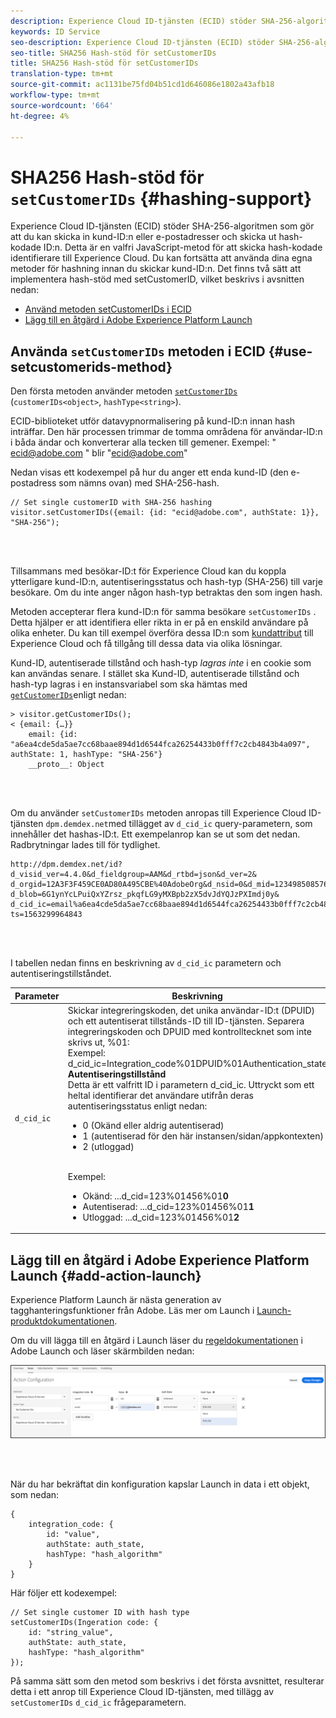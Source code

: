 ```yaml
---
description: Experience Cloud ID-tjänsten (ECID) stöder SHA-256-algoritmen som gör att du kan skicka in kund-ID:n eller e-postadresser och skicka ut hash-kodade ID:n. Detta är en valfri JavaScript-metod för att skicka hash-kodade identifierare till Experience Cloud. Du kan fortsätta att använda dina egna metoder för hashning innan du skickar kund-ID:n.
keywords: ID Service
seo-description: Experience Cloud ID-tjänsten (ECID) stöder SHA-256-algoritmen som gör att du kan skicka in kund-ID:n eller e-postadresser och skicka ut hash-kodade ID:n. Detta är en valfri JavaScript-metod för att skicka hash-kodade identifierare till Experience Cloud. Du kan fortsätta att använda dina egna metoder för hashning innan du skickar kund-ID:n.
seo-title: SHA256 Hash-stöd för setCustomerIDs
title: SHA256 Hash-stöd för setCustomerIDs
translation-type: tm+mt
source-git-commit: ac1131be75fd04b51cd1d646086e1802a43afb18
workflow-type: tm+mt
source-wordcount: '664'
ht-degree: 4%

---
```



# SHA256 Hash-stöd för `setCustomerIDs` {#hashing-support}

Experience Cloud ID-tjänsten (ECID) stöder SHA-256-algoritmen som gör att du kan skicka in kund-ID:n eller e-postadresser och skicka ut hash-kodade ID:n. Detta är en valfri JavaScript-metod för att skicka hash-kodade identifierare till Experience Cloud. Du kan fortsätta att använda dina egna metoder för hashning innan du skickar kund-ID:n.
Det finns två sätt att implementera hash-stöd med setCustomerID, vilket beskrivs i avsnitten nedan:

* [Använd metoden setCustomerIDs i ECID](/help/reference/hashing-support.md#use-setcustomerids-method)
* [Lägg till en åtgärd i Adobe Experience Platform Launch](/help/reference/hashing-support.md#add-action-launch)

## Använda `setCustomerIDs` metoden i ECID {#use-setcustomerids-method}

Den första metoden använder metoden [`setCustomerIDs`](/help/library/get-set/setcustomerids.md) (`customerIDs<object>`, `hashType<string>`).

ECID-biblioteket utför datavypnormalisering på kund-ID:n innan hash inträffar. Den här processen trimmar de tomma områdena för användar-ID:n i båda ändar och konverterar alla tecken till gemener. Exempel: &quot; ecid@adobe.com &quot; blir &quot;ecid@adobe.com&quot;

Nedan visas ett kodexempel på hur du anger ett enda kund-ID (den e-postadress som nämns ovan) med SHA-256-hash.

```
// Set single customerID with SHA-256 hashing
visitor.setCustomerIDs({email: {id: "ecid@adobe.com", authState: 1}}, "SHA-256");
```

<br> 

Tillsammans med besökar-ID:t för Experience Cloud kan du koppla ytterligare kund-ID:n, autentiseringsstatus och hash-typ (SHA-256) till varje besökare. Om du inte anger någon hash-typ betraktas den som ingen hash.

Metoden accepterar flera kund-ID:n för samma besökare `setCustomerIDs` . Detta hjälper er att identifiera eller rikta in er på en enskild användare på olika enheter. Du kan till exempel överföra dessa ID:n som [kundattribut](https://docs.adobe.com/content/help/sv-SE/core-services/interface/customer-attributes/attributes.html) till Experience Cloud och få tillgång till dessa data via olika lösningar.

Kund-ID, autentiserade tillstånd och hash-typ *lagras inte* i en cookie som kan användas senare. I stället ska Kund-ID, autentiserade tillstånd och hash-typ lagras i en instansvariabel som ska hämtas med [`getCustomerIDs`](/help/library/get-set/getcustomerids.md)enligt nedan:

```
> visitor.getCustomerIDs();
< {email: {…}}
    email: {id: "a6ea4cde5da5ae7cc68baae894d1d6544fca26254433b0fff7c2cb4843b4a097", authState: 1, hashType: "SHA-256"}
    __proto__: Object
```

<br> 

Om du använder `setCustomerIDs` metoden anropas till Experience Cloud ID-tjänsten `dpm.demdex.net`med tillägget av `d_cid_ic` query-parametern, som innehåller det hashas-ID:t. Ett exempelanrop kan se ut som det nedan. Radbrytningar lades till för tydlighet.

```
http://dpm.demdex.net/id?d_visid_ver=4.4.0&d_fieldgroup=AAM&d_rtbd=json&d_ver=2&
d_orgid=12A3F3F459CE0AD80A495CBE%40AdobeOrg&d_nsid=0&d_mid=12349850857640731290890207735189050123&
d_blob=6G1ynYcLPuiQxYZrsz_pkqfLG9yMXBpb2zX5dvJdYQJzPXImdj0y&
d_cid_ic=email%a6ea4cde5da5ae7cc68baae894d1d6544fca26254433b0fff7c2cb4843b4a097%011&
ts=1563299964843
```

<br> 

I tabellen nedan finns en beskrivning av `d_cid_ic` parametern och autentiseringstillståndet.

| Parameter | Beskrivning |
|------------|----------|
| `d_cid_ic` | Skickar integreringskoden, det unika användar-ID:t (DPUID) och ett autentiserat tillstånds-ID till ID-tjänsten. Separera integreringskoden och DPUID med kontrolltecknet som inte skrivs ut, %01</code>: <br> Exempel: d_cid_ic=Integration_code%01DPUID%01Authentication_state</code> <br> <b>Autentiseringstillstånd</b> <br> Detta är ett valfritt ID i parametern d_cid_ic. Uttryckt som ett heltal identifierar det användare utifrån deras autentiseringsstatus enligt nedan: <br> <ul><li>0 (Okänd eller aldrig autentiserad)</li><li>1 (autentiserad för den här instansen/sidan/appkontexten)</li><li>2 (utloggad)</li></ul> <br> Exempel: <br> <ul><li>Okänd: ...d_cid=123%01456%01<b>0</b></li><li>Autentiserad: ...d_cid=123%01456%01<b>1</b></li><li>Utloggad: ...d_cid=123%01456%01<b>2</b></li></ul> |

## Lägg till en åtgärd i Adobe Experience Platform Launch {#add-action-launch}

Experience Platform Launch är nästa generation av tagghanteringsfunktioner från Adobe. Läs mer om Launch i [Launch-produktdokumentationen](https://docs.adobe.com/content/help/en/launch/using/overview.html).

Om du vill lägga till en åtgärd i Launch läser du [regeldokumentationen](https://docs.adobe.com/help/en/launch/using/reference/manage-resources/rules.html) i Adobe Launch och läser skärmbilden nedan:

![](/help/reference/assets/hashing-support.png)

<br> 

När du har bekräftat din konfiguration kapslar Launch in data i ett objekt, som nedan:

```
{
    integration_code: {
        id: "value",
        authState: auth_state,
        hashType: "hash_algorithm"
    }
}
```

Här följer ett kodexempel:

```
// Set single customer ID with hash type
setCustomerIDs(Ingeration code: {
    id: "string_value",
    authState: auth_state,
    hashType: "hash_algorithm"
});
```

På samma sätt som den metod som beskrivs i det första avsnittet, resulterar detta i ett anrop till Experience Cloud ID-tjänsten, med tillägg av `setCustomerIDs` `d_cid_ic` frågeparametern.